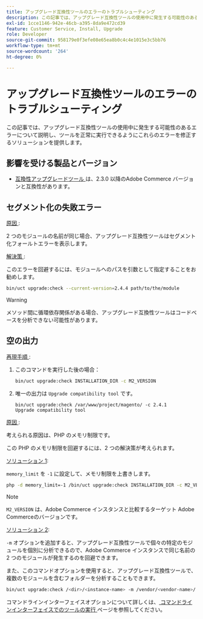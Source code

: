```yaml
---
title: アップグレード互換性ツールのエラーのトラブルシューティング
description: この記事では、アップグレード互換性ツールの使用中に発生する可能性のあるエラーについて説明し、ツールを正常に実行できるようにこれらのエラーを修正するソリューションを提供します。
exl-id: 1cce1146-942e-46cb-a395-8da9e472cd39
feature: Customer Service, Install, Upgrade
role: Developer
source-git-commit: 958179e0f3efe08e65ea8b0c4c4e1015e3c5bb76
workflow-type: tm+mt
source-wordcount: '264'
ht-degree: 0%

---
```


# アップグレード互換性ツールのエラーのトラブルシューティング

この記事では、アップグレード互換性ツールの使用中に発生する可能性のあるエラーについて説明し、ツールを正常に実行できるようにこれらのエラーを修正するソリューションを提供します。

## 影響を受ける製品とバージョン

* [ 互換性アップグレードツール ](https://experienceleague.adobe.com/docs/commerce-operations/upgrade-guide/upgrade-compatibility-tool/overview.html) は、2.3.0 以降のAdobe Commerce バージョンと互換性があります。

## セグメント化の失敗エラー

<u> 原因 </u>:

2 つのモジュールの名前が同じ場合、アップグレード互換性ツールはセグメント化フォールトエラーを表示します。

<u> 解決策 </u>:

このエラーを回避するには、モジュールへのパスを引数として指定することをお勧めします。

```bash
bin/uct upgrade:check --current-version=2.4.4 path/to/the/module
```

>[!WARNING]
>
> メソッド間に循環依存関係がある場合、アップグレード互換性ツールはコードベースを分析できない可能性があります。

## 空の出力

<u> 再現手順 </u>:

1. このコマンドを実行した後の場合：

   ```bash
   bin/uct upgrade:check INSTALLATION_DIR -c M2_VERSION
   ```

1. 唯一の出力は `Upgrade compatibility tool` です。

   ```terminal
   bin/uct upgrade:check /var/www/project/magento/ -c 2.4.1
   Upgrade compatibility tool
   ```

<u> 原因 </u>:

考えられる原因は、PHP のメモリ制限です。

この PHP のメモリ制限を回避するには、2 つの解決策が考えられます。

<u> ソリューション 1</u>:

`memory_limit` を `-1` に設定して、メモリ制限を上書きします。

```bash
php -d memory_limit=-1 /bin/uct upgrade:check INSTALLATION_DIR -c M2_VERSION
```

>[!NOTE]
>
> `M2_VERSION` は、Adobe Commerce インスタンスと比較するターゲット Adobe Commerceのバージョンです。

<u> ソリューション 2</u>:

`-m` オプションを追加すると、アップグレード互換性ツールで個々の特定のモジュールを個別に分析できるので、Adobe Commerce インスタンスで同じ名前の 2 つのモジュールが発生するのを回避できます。

また、このコマンドオプションを使用すると、アップグレード互換性ツールで、複数のモジュールを含むフォルダーを分析することもできます。

```bash
bin/uct upgrade:check /<dir>/<instance-name> -m /vendor/<vendor-name>/
```

コマンドラインインターフェイスオプションについて詳しくは、[ コマンドラインインターフェイスでのツールの実行 ](https://experienceleague.adobe.com/docs/commerce-operations/upgrade-guide/upgrade-compatibility-tool/use-upgrade-compatibility-tool/run.html) ページを参照してください。
